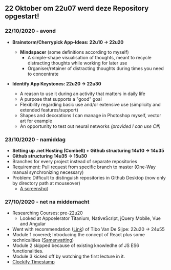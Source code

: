## 22 Oktober om 22u07 werd deze Repository opgestart!

### 22/10/2020 - avond
- <b>Brainstorm/Cherrypick App-Ideas: 22u10 -> 22u20</b>
  - <b>Mindspacer</b> (some definitions according to myself)
    - A simple-shape visualisation of thoughts, meant to recycle distracting thoughts while working for later use
    - Organiser/retainer of distracting thoughts during times you need to concentrate

- <b>Identify App Keystones: 22u20 -> 22u30</b>
  - A reason to use it during an activity that matters in daily life
  - A purpose that supports a "good" goal
  - Flexibility regarding basic use and/or extensive use (simplicity and extended features/support)
  - Shapes and decorations I can manage in Photoshop myself, vector art for example
  - An opportunity to test out neural networks <i>(provided I can use C#)</i>

### 23/10/2020 - namiddag
-  <b>Setting up .net Hosting (Combell) + Github structuring 14u10 -> 14u35</b>  
-  <b>Github structuring 14u35 -> 15u30</b>  
  - Branches for every project instead of separate repositories
  - Requirement: Pull request from specific branch to master (One-Way manual synchronizing necessary)
  - Problem: Difficult to distinguish repositories in Github Desktop (now only by directory path at mouseover)
    - [A screenshot](Images/img_01.png) 

### 27/10/2020 - net na middernacht
-  Researching Courses: pre-22u20
   - Looked at Appcelerator Titanium, NativeScript, jQuery Mobile, Vue and Angular  
-  Went with recommendation ([Link](https://www.udemy.com/course/react-the-complete-guide-incl-redux/)) of Tibo Van De Sijpe: 22u20 -> 24u55   
- Module 1 covered; Introducing the concept of React plus some technicalities ([Samenvatting](Documents/Samenvatting-Module_1-Intro.pdf))
- Module 2 skipped because of existing knowledhe of JS ES6 functionalities.
- Module 3 kicked off by watching the first lecture in it.
- [Clockify Timestamp](Images/img_02.png) 
